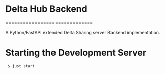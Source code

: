 # Delta Hub Backend
==============================

A Python/FastAPI extended Delta Sharing server Backend implementation.

Starting the Development Server
==============================

```bash
 $ just start
```
